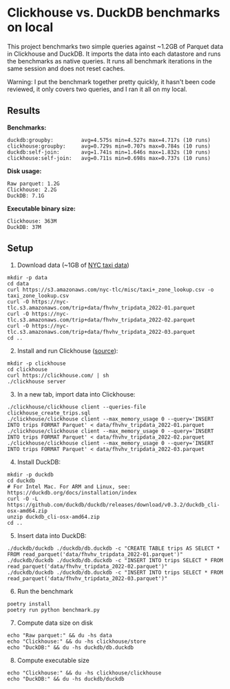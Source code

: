 # Clickhouse vs. DuckDB benchmarks on local

This project benchmarks two simple queries against ~1.2GB of Parquet data in Clickhouse and DuckDB. It imports the data into each datastore and runs the benchmarks as native queries. It runs all benchmark iterations in the same session and does not reset caches.

Warning: I put the benchmark together pretty quickly, it hasn't been code reviewed, it only covers two queries, and I ran it all on my local.

## Results

**Benchmarks:**

```
duckdb:groupby:         avg=4.575s min=4.527s max=4.717s (10 runs)
clickhouse:groupby:     avg=0.729s min=0.707s max=0.784s (10 runs)
duckdb:self-join:       avg=1.741s min=1.646s max=1.832s (10 runs)
clickhouse:self-join:   avg=0.711s min=0.698s max=0.737s (10 runs)
```

<!--
Modifying the queries to run directly on Parquet files:
```
duckdb:groupby:     avg=6.235s min=5.890s max=6.466s (10 runs)
clickhouse:groupby: avg=10.437s min=9.150s max=11.665s (10 runs)
duckdb:self-join:   avg=3.359s min=2.847s max=4.069s (10 runs)
clickhouse:self-join: avg=9.691s min=9.217s max=10.460s (10 runs)
```
-->

**Disk usage:**

```
Raw parquet: 1.2G
Clickhouse: 2.2G
DuckDB: 7.1G
```

**Executable binary size:**

```
Clickhouse: 363M
DuckDB: 37M
```

## Setup

1. Download data (~1GB of [NYC taxi data](https://www1.nyc.gov/site/tlc/about/tlc-trip-record-data.page))

```shell
mkdir -p data
cd data
curl https://s3.amazonaws.com/nyc-tlc/misc/taxi+_zone_lookup.csv -o taxi_zone_lookup.csv
curl -O https://nyc-tlc.s3.amazonaws.com/trip+data/fhvhv_tripdata_2022-01.parquet
curl -O https://nyc-tlc.s3.amazonaws.com/trip+data/fhvhv_tripdata_2022-02.parquet
curl -O https://nyc-tlc.s3.amazonaws.com/trip+data/fhvhv_tripdata_2022-03.parquet
cd ..
```

2. Install and run Clickhouse ([source](https://clickhouse.com/docs/en/quick-start)):

```shell
mkdir -p clickhouse
cd clickhouse
curl https://clickhouse.com/ | sh
./clickhouse server
```

3. In a new tab, import data into Clickhouse:

```shell
./clickhouse/clickhouse client --queries-file clickhouse_create_trips.sql
./clickhouse/clickhouse client --max_memory_usage 0 --query='INSERT INTO trips FORMAT Parquet' < data/fhvhv_tripdata_2022-01.parquet
./clickhouse/clickhouse client --max_memory_usage 0 --query='INSERT INTO trips FORMAT Parquet' < data/fhvhv_tripdata_2022-02.parquet
./clickhouse/clickhouse client --max_memory_usage 0 --query='INSERT INTO trips FORMAT Parquet' < data/fhvhv_tripdata_2022-03.parquet
```

4. Install DuckDB:

```shell
mkdir -p duckdb
cd duckdb
# For Intel Mac. For ARM and Linux, see: https://duckdb.org/docs/installation/index
curl -O -L https://github.com/duckdb/duckdb/releases/download/v0.3.2/duckdb_cli-osx-amd64.zip
unzip duckdb_cli-osx-amd64.zip
cd ..
```

5. Insert data into DuckDB:

```shell
./duckdb/duckdb ./duckdb/db.duckdb -c "CREATE TABLE trips AS SELECT * FROM read_parquet('data/fhvhv_tripdata_2022-01.parquet')"
./duckdb/duckdb ./duckdb/db.duckdb -c "INSERT INTO trips SELECT * FROM read_parquet('data/fhvhv_tripdata_2022-02.parquet')"
./duckdb/duckdb ./duckdb/db.duckdb -c "INSERT INTO trips SELECT * FROM read_parquet('data/fhvhv_tripdata_2022-03.parquet')"
```

6. Run the benchmark

```shell
poetry install
poetry run python benchmark.py
```

7. Compute data size on disk

```
echo "Raw parquet:" && du -hs data
echo "Clickhouse:" && du -hs clickhouse/store
echo "DuckDB:" && du -hs duckdb/db.duckdb
```

8. Compute executable size

```
echo "Clickhouse:" && du -hs clickhouse/clickhouse
echo "DuckDB:" && du -hs duckdb/duckdb
```
